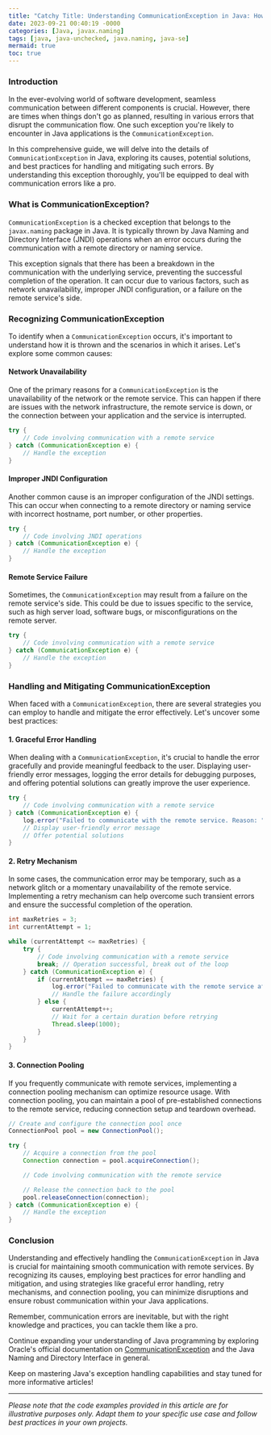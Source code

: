 ```yaml
---
title: "Catchy Title: Understanding CommunicationException in Java: How to Handle Communication Errors Like a Pro "
date: 2023-09-21 00:40:19 -0000
categories: [Java, javax.naming]
tags: [java, java-unchecked, java.naming, java-se]
mermaid: true
toc: true
---
```



### Introduction

In the ever-evolving world of software development, seamless communication between different components is crucial. However, there are times when things don't go as planned, resulting in various errors that disrupt the communication flow. One such exception you're likely to encounter in Java applications is the `CommunicationException`.

In this comprehensive guide, we will delve into the details of `CommunicationException` in Java, exploring its causes, potential solutions, and best practices for handling and mitigating such errors. By understanding this exception thoroughly, you'll be equipped to deal with communication errors like a pro.

### What is CommunicationException?

`CommunicationException` is a checked exception that belongs to the `javax.naming` package in Java. It is typically thrown by Java Naming and Directory Interface (JNDI) operations when an error occurs during the communication with a remote directory or naming service. 

This exception signals that there has been a breakdown in the communication with the underlying service, preventing the successful completion of the operation. It can occur due to various factors, such as network unavailability, improper JNDI configuration, or a failure on the remote service's side.

### Recognizing CommunicationException

To identify when a `CommunicationException` occurs, it's important to understand how it is thrown and the scenarios in which it arises. Let's explore some common causes:

#### Network Unavailability

One of the primary reasons for a `CommunicationException` is the unavailability of the network or the remote service. This can happen if there are issues with the network infrastructure, the remote service is down, or the connection between your application and the service is interrupted.

```java
try {
    // Code involving communication with a remote service
} catch (CommunicationException e) {
    // Handle the exception
}
```

#### Improper JNDI Configuration

Another common cause is an improper configuration of the JNDI settings. This can occur when connecting to a remote directory or naming service with incorrect hostname, port number, or other properties.

```java
try {
    // Code involving JNDI operations
} catch (CommunicationException e) {
    // Handle the exception
}
```

#### Remote Service Failure

Sometimes, the `CommunicationException` may result from a failure on the remote service's side. This could be due to issues specific to the service, such as high server load, software bugs, or misconfigurations on the remote server.

```java
try {
    // Code involving communication with a remote service
} catch (CommunicationException e) {
    // Handle the exception
}
```

### Handling and Mitigating CommunicationException

When faced with a `CommunicationException`, there are several strategies you can employ to handle and mitigate the error effectively. Let's uncover some best practices:

#### 1. Graceful Error Handling

When dealing with a `CommunicationException`, it's crucial to handle the error gracefully and provide meaningful feedback to the user. Displaying user-friendly error messages, logging the error details for debugging purposes, and offering potential solutions can greatly improve the user experience.

```java
try {
    // Code involving communication with a remote service
} catch (CommunicationException e) {
    log.error("Failed to communicate with the remote service. Reason: " + e.getMessage());
    // Display user-friendly error message
    // Offer potential solutions
}
```

#### 2. Retry Mechanism

In some cases, the communication error may be temporary, such as a network glitch or a momentary unavailability of the remote service. Implementing a retry mechanism can help overcome such transient errors and ensure the successful completion of the operation.

```java
int maxRetries = 3;
int currentAttempt = 1;

while (currentAttempt <= maxRetries) {
    try {
        // Code involving communication with a remote service
        break; // Operation successful, break out of the loop
    } catch (CommunicationException e) {
        if (currentAttempt == maxRetries) {
            log.error("Failed to communicate with the remote service after multiple attempts.");
            // Handle the failure accordingly
        } else {
            currentAttempt++;
            // Wait for a certain duration before retrying
            Thread.sleep(1000);
        }
    }
}
```

#### 3. Connection Pooling

If you frequently communicate with remote services, implementing a connection pooling mechanism can optimize resource usage. With connection pooling, you can maintain a pool of pre-established connections to the remote service, reducing connection setup and teardown overhead.

```java
// Create and configure the connection pool once
ConnectionPool pool = new ConnectionPool();

try {
    // Acquire a connection from the pool
    Connection connection = pool.acquireConnection();

    // Code involving communication with the remote service

    // Release the connection back to the pool
    pool.releaseConnection(connection);
} catch (CommunicationException e) {
    // Handle the exception
}
```

### Conclusion

Understanding and effectively handling the `CommunicationException` in Java is crucial for maintaining smooth communication with remote services. By recognizing its causes, employing best practices for error handling and mitigation, and using strategies like graceful error handling, retry mechanisms, and connection pooling, you can minimize disruptions and ensure robust communication within your Java applications.

Remember, communication errors are inevitable, but with the right knowledge and practices, you can tackle them like a pro.

Continue expanding your understanding of Java programming by exploring Oracle's official documentation on [CommunicationException](https://docs.oracle.com/javase/10/docs/api/javax/naming/CommunicationException.html) and the Java Naming and Directory Interface in general.

Keep on mastering Java's exception handling capabilities and stay tuned for more informative articles!

---
*Please note that the code examples provided in this article are for illustrative purposes only. Adapt them to your specific use case and follow best practices in your own projects.*